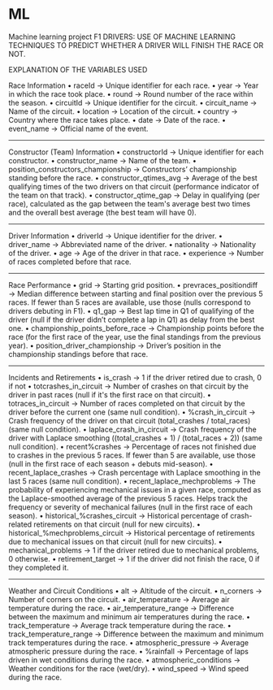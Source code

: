 # ML
Machine learning project
F1 DRIVERS: USE OF MACHINE LEARNING TECHNIQUES TO PREDICT WHETHER A DRIVER WILL FINISH THE RACE OR NOT.

EXPLANATION OF THE VARIABLES USED

Race Information
•	raceId → Unique identifier for each race.
•	year → Year in which the race took place.
•	round → Round number of the race within the season.
•	circuitId → Unique identifier for the circuit.
•	circuit_name → Name of the circuit.
•	location → Location of the circuit.
•	country → Country where the race takes place.
•	date → Date of the race.
•	event_name → Official name of the event.
________________________________________
Constructor (Team) Information
•	constructorId → Unique identifier for each constructor.
•	constructor_name → Name of the team.
•	position_constructors_championship → Constructors’ championship standing before the race.
•	constructor_qtimes_avg → Average of the best qualifying times of the two drivers on that circuit (performance indicator of the team on that track).
•	constructor_qtime_gap → Delay in qualifying (per race), calculated as the gap between the team's average best two times and the overall best average (the best team will have 0).
________________________________________
Driver Information
•	driverId → Unique identifier for the driver.
•	driver_name → Abbreviated name of the driver.
•	nationality → Nationality of the driver.
•	age → Age of the driver in that race.
•	experience → Number of races completed before that race.
________________________________________
Race Performance
•	grid → Starting grid position.
•	prevraces_positiondiff → Median difference between starting and final position over the previous 5 races. If fewer than 5 races are available, use those (nulls correspond to drivers debuting in F1).
•	q1_gap → Best lap time in Q1 of qualifying of the driver (null if the driver didn’t complete a lap in Q1) as delay from the best one.
•	championship_points_before_race → Championship points before the race (for the first race of the year, use the final standings from the previous year).
•	position_driver_championship → Driver’s position in the championship standings before that race.
________________________________________
Incidents and Retirements
•	is_crash → 1 if the driver retired due to crash, 0 if not
•	totcrashes_in_circuit → Number of crashes on that circuit by the driver in past races (null if it's the first race on that circuit).
•	totraces_in_circuit → Number of races completed on that circuit by the driver before the current one (same null condition).
•	%crash_in_circuit → Crash frequency of the driver on that circuit (total_crashes / total_races) (same null condition).
•	laplace_crash_in_circuit → Crash frequency of the driver with Laplace smoothing ((total_crashes + 1) / (total_races + 2)) (same null condition).
•	recent%crashes → Percentage of races not finished due to crashes in the previous 5 races. If fewer than 5 are available, use those (null in the first race of each season + debuts mid-season).
•	recent_laplace_crashes → Crash percentage with Laplace smoothing in the last 5 races (same null condition).
•	recent_laplace_mechproblems → The probability of experiencing mechanical issues in a given race, computed as the Laplace-smoothed average of the previous 5 races. Helps track the frequency or severity of mechanical failures (null in the first race of each season).
•	historical_%crashes_circuit → Historical percentage of crash-related retirements on that circuit (null for new circuits).
•	historical_%mechproblems_circuit → Historical percentage of retirements due to mechanical issues on that circuit (null for new circuits).
•	mechanical_problems → 1 if the driver retired due to mechanical problems, 0 otherwise.
•	retirement_target → 1 if the driver did not finish the race, 0 if they completed it.
________________________________________
Weather and Circuit Conditions
•	alt → Altitude of the circuit.
•	n_corners → Number of corners on the circuit.
•	air_temperature → Average air temperature during the race.
•	air_temperature_range → Difference between the maximum and minimum air temperatures during the race.
•	track_temperature → Average track temperature during the race.
•	track_temperature_range → Difference between the maximum and minimum track temperatures during the race.
•	atmospheric_pressure → Average atmospheric pressure during the race.
•	%rainfall → Percentage of laps driven in wet conditions during the race.
•	atmospheric_conditions → Weather conditions for the race (wet/dry).
•	wind_speed → Wind speed during the race.

